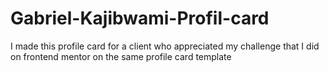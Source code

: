 # Gabriel-Kajibwami-Profil-card
I made this profile card for a client who appreciated my challenge that I did on frontend mentor on the same profile card template
